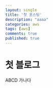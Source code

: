 ```yaml
---
layout: single
title: '첫 포스팅'
description: "aaaa"
categories: aws
tags: [aws]
comments: true
published: true
---
```


# 첫 블로그

ABCD 가나다
